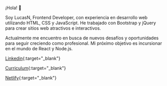 ¡Hola! 👋

Soy LucasN, Frontend Developer, con experiencia en desarrollo web utilizando HTML, CSS y JavaScript. He trabajado con Bootstrap y jQuery para crear sitios web atractivos e interactivos.

Actualmente me encuentro en busca de nuevos desafíos y oportunidades para seguir creciendo como profesional. Mi próximo objetivo es incursionar en el mundo de React y Node.js.

[Linkedin](https://www.linkedin.com/in/lucas-n-nunez/){:target="_blank"}

[Curriculum](https://drive.google.com/file/d/1PU1hW3totY9DtyrkjBVj1LcIOGNYtCUh/view){:target="_blank"}

[Netlify](https://app.netlify.com/teams/lucaasn/overview){:target="_blank"}


